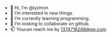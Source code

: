- 👋 Hi, I’m @lychnin
- 👀 I’m interested in new things.
- 🌱 I’m currently learning programming.
- 💞️ I’m looking to collaborate on github.
- 📫 Youcan reach me by 1374716248@qq.com.

<!---
lychnin/lychnin is a ✨ special ✨ repository because its `README.md` (this file) appears on your GitHub profile.
You can click the Preview link to take a look at your changes.
--->

